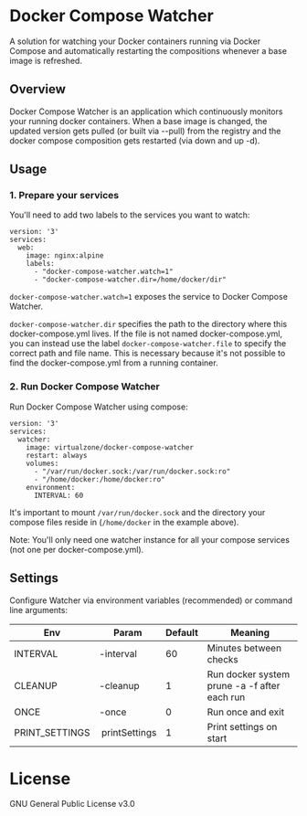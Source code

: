 # Docker Compose Watcher

A solution for watching your Docker containers running via Docker Compose and automatically restarting the compositions whenever a base image is refreshed.

## Overview
Docker Compose Watcher is an application which continuously monitors your running docker containers. When a base image is changed, the updated version gets pulled (or built via --pull) from the registry and the docker compose composition gets restarted (via down and up -d).

## Usage
### 1. Prepare your services
You'll need to add two labels to the services you want to watch:

```
version: '3'
services:
  web:
    image: nginx:alpine
    labels:
      - "docker-compose-watcher.watch=1"
      - "docker-compose-watcher.dir=/home/docker/dir"
```

```docker-compose-watcher.watch=1``` exposes the service to Docker Compose Watcher.

```docker-compose-watcher.dir``` specifies the path to the directory where this docker-compose.yml lives. If the file is not named docker-compose.yml, you can instead use the label ```docker-compose-watcher.file``` to specify the correct path and file name. This is necessary because it's not possible to find the docker-compose.yml from a running container.

### 2. Run Docker Compose Watcher
Run Docker Compose Watcher using compose:

```
version: '3'
services:
  watcher:
    image: virtualzone/docker-compose-watcher
    restart: always
    volumes:
      - "/var/run/docker.sock:/var/run/docker.sock:ro"
      - "/home/docker:/home/docker:ro"
    environment:
      INTERVAL: 60
```

It's important to mount ```/var/run/docker.sock``` and the directory your compose files reside in (```/home/docker``` in the example above).

Note: You'll only need one watcher instance for all your compose services (not one per docker-compose.yml).

## Settings
Configure Watcher via environment variables (recommended) or command line arguments:

Env | Param | Default | Meaning
--- | --- | --- | ---
INTERVAL | -interval | 60 | Minutes between checks
CLEANUP | -cleanup | 1 | Run docker system prune -a -f after each run
ONCE | -once | 0 | Run once and exit
PRINT_SETTINGS | printSettings | 1 | Print settings on start

# License
GNU General Public License v3.0